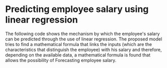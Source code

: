 # Predicting employee salary using linear regression
The following code shows the mechanism by which the employee's salary can be predicted through the use of linear regression. The proposed model tries to find a mathematical formula that links the inputs (which are the characteristics that distinguish the employee) with his salary and therefore, depending on the available data, a mathematical formula is found that allows the possibility of Forecasting employee salary.
